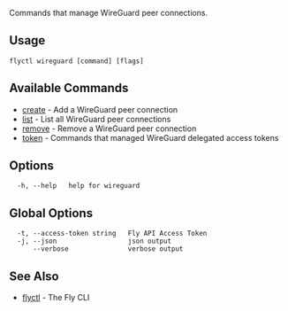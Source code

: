 Commands that manage WireGuard peer connections.

## Usage

~~~
flyctl wireguard [command] [flags]
~~~

## Available Commands
* [create](/docs/flyctl/wireguard-create/)	 - Add a WireGuard peer connection
* [list](/docs/flyctl/wireguard-list/)	 - List all WireGuard peer connections
* [remove](/docs/flyctl/wireguard-remove/)	 - Remove a WireGuard peer connection
* [token](/docs/flyctl/wireguard-token/)	 - Commands that managed WireGuard delegated access tokens

## Options

~~~
  -h, --help   help for wireguard
~~~

## Global Options

~~~
  -t, --access-token string   Fly API Access Token
  -j, --json                  json output
      --verbose               verbose output
~~~

## See Also

* [flyctl](/docs/flyctl/help/)	 - The Fly CLI


